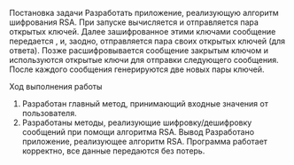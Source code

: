 Постановка задачи
Разработать приложение, реализующую алгоритм шифрования RSA.
 При запуске вычисляется и отправляется пара открытых ключей. Далее  зашифрованное этими ключами сообщение передается , и, заодно, отправляется пара своих открытых ключей (для ответа). Позже  расшифровывается сообщение закрытым ключом и используются открытые ключи для отправки следующего сообщения. После каждого сообщения генерируются две новых пары ключей.

Ход выполнения работы
1)	Разработан главный метод, принимающий входные значения от пользователя.
2)	Разработаны методы, реализующие шифровку/дешифровку сообщений при помощи алгоритма RSA. 
Вывод
Разработано приложение, реализующее алгоритм RSA. Программа работает корректно, все данные передаются без потерь.
